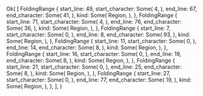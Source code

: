 Ok(
    [
        FoldingRange {
            start_line: 49,
            start_character: Some(
                4,
            ),
            end_line: 67,
            end_character: Some(
                41,
            ),
            kind: Some(
                Region,
            ),
        },
        FoldingRange {
            start_line: 71,
            start_character: Some(
                4,
            ),
            end_line: 76,
            end_character: Some(
                36,
            ),
            kind: Some(
                Region,
            ),
        },
        FoldingRange {
            start_line: 7,
            start_character: Some(
                0,
            ),
            end_line: 8,
            end_character: Some(
                93,
            ),
            kind: Some(
                Region,
            ),
        },
        FoldingRange {
            start_line: 11,
            start_character: Some(
                0,
            ),
            end_line: 14,
            end_character: Some(
                8,
            ),
            kind: Some(
                Region,
            ),
        },
        FoldingRange {
            start_line: 16,
            start_character: Some(
                0,
            ),
            end_line: 19,
            end_character: Some(
                8,
            ),
            kind: Some(
                Region,
            ),
        },
        FoldingRange {
            start_line: 21,
            start_character: Some(
                0,
            ),
            end_line: 25,
            end_character: Some(
                8,
            ),
            kind: Some(
                Region,
            ),
        },
        FoldingRange {
            start_line: 27,
            start_character: Some(
                0,
            ),
            end_line: 77,
            end_character: Some(
                19,
            ),
            kind: Some(
                Region,
            ),
        },
    ],
)